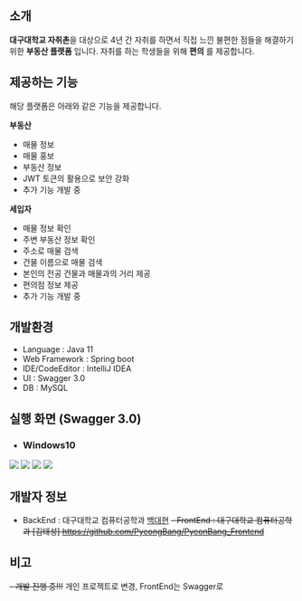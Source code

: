 ## 소개
**대구대학교 자취촌**을 대상으로 4년 간 자취를 하면서 직접 느낀 불편한 점들을 해결하기 위한 **부동산 플랫폼** 입니다.
자취를 하는 학생들을 위해 **편의** 를 제공합니다.


## 제공하는 기능
해당 플랫폼은 아래와 같은 기능을 제공합니다.

**부동산**
- 매물 정보
- 매물 홍보
- 부동산 정보
- JWT 토큰의 활용으로 보안 강화
- 추가 기능 개발 중

**세입자**
- 매물 정보 확인
- 주변 부동산 정보 확인
- 주소로 매물 검색
- 건물 이름으로 매물 검색
- 본인의 전공 건물과 매물과의 거리 제공
- 편의점 정보 제공
- 추가 기능 개발 중

## 개발환경
- Language : Java 11
- Web Framework : Spring boot
- IDE/CodeEditor : IntelliJ IDEA
- UI : Swagger 3.0
- DB : MySQL

## 실행 화면 (Swagger 3.0)
- ### Windows10

![](https://i.esdrop.com/d/f/eoVlczNHjw/dgCLc7HejM.png)
![](https://i.esdrop.com/d/f/eoVlczNHjw/ZbZuAOlgWX.png)
![](https://i.esdrop.com/d/f/eoVlczNHjw/w4zdmIf4On.png)
![](https://i.esdrop.com/d/f/eoVlczNHjw/KY8HZvVBxE.png)

## 개발자 정보
- BackEnd : 대구대학교 컴퓨터공학과 [백대현](https://github.com/eogus65121)
~~- FrontEnd : 대구대학교 컴퓨터공학과 [김태성] https://github.com/PyeongBang/PyeonBang_Frontend~~

## 비고
~~- 개발 진행 중!!!~~
개인 프로젝트로 변경, FrontEnd는 Swagger로 

